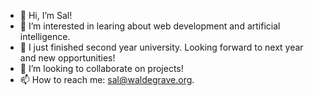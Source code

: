 - 👋 Hi, I’m Sal!
- 👀 I’m interested in learing about web development and artificial intelligence.
- 🌱 I just finished second year university. Looking forward to next year and new opportunities!
- 💞️ I’m looking to collaborate on projects!
- 📫 How to reach me: sal@waldegrave.org.

<!---
MasterCoombs/MasterCoombs is a ✨ special ✨ repository because its `README.md` (this file) appears on your GitHub profile.
You can click the Preview link to take a look at your changes.
--->
